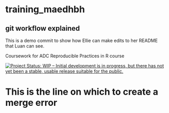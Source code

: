 # training_maedhbh

## git workflow explained 

This is a demo commit to show how Ellie can make edits to her README that Luan can see. 


Coursework for ADC Reproducible Practices in R course

[![Project Status: WIP – Initial development is in progress, but there
has not yet been a stable, usable release suitable for the
public.](https://www.repostatus.org/badges/latest/wip.svg)](https://www.repostatus.org/#wip)

# This is the line on which to create a merge error 
